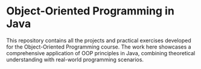 # Object-Oriented Programming in Java
This repository contains all the projects and practical exercises developed for the Object-Oriented Programming course. The work here showcases a comprehensive application of OOP principles in Java, combining theoretical understanding with real-world programming scenarios.
